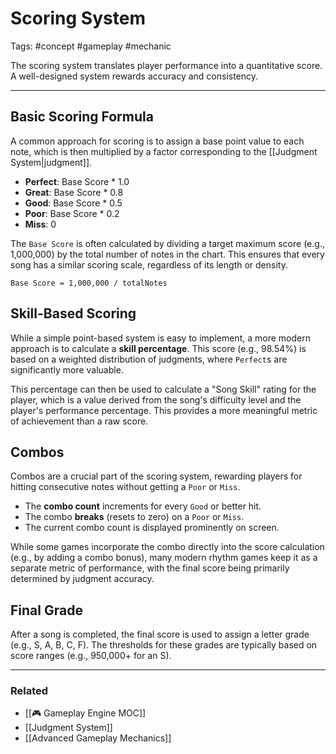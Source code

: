 # Scoring System

Tags: #concept #gameplay #mechanic

The scoring system translates player performance into a quantitative score. A well-designed system rewards accuracy and consistency.

---

## Basic Scoring Formula

A common approach for scoring is to assign a base point value to each note, which is then multiplied by a factor corresponding to the [[Judgment System|judgment]].

*   **Perfect**: Base Score * 1.0
*   **Great**: Base Score * 0.8
*   **Good**: Base Score * 0.5
*   **Poor**: Base Score * 0.2
*   **Miss**: 0

The `Base Score` is often calculated by dividing a target maximum score (e.g., 1,000,000) by the total number of notes in the chart. This ensures that every song has a similar scoring scale, regardless of its length or density.

`Base Score = 1,000,000 / totalNotes`

## Skill-Based Scoring

While a simple point-based system is easy to implement, a more modern approach is to calculate a **skill percentage**. This score (e.g., 98.54%) is based on a weighted distribution of judgments, where `Perfect`s are significantly more valuable.

This percentage can then be used to calculate a "Song Skill" rating for the player, which is a value derived from the song's difficulty level and the player's performance percentage. This provides a more meaningful metric of achievement than a raw score.

## Combos

Combos are a crucial part of the scoring system, rewarding players for hitting consecutive notes without getting a `Poor` or `Miss`.

*   The **combo count** increments for every `Good` or better hit.
*   The combo **breaks** (resets to zero) on a `Poor` or `Miss`.
*   The current combo count is displayed prominently on screen.

While some games incorporate the combo directly into the score calculation (e.g., by adding a combo bonus), many modern rhythm games keep it as a separate metric of performance, with the final score being primarily determined by judgment accuracy.

## Final Grade

After a song is completed, the final score is used to assign a letter grade (e.g., S, A, B, C, F). The thresholds for these grades are typically based on score ranges (e.g., 950,000+ for an S).

---

### Related

*   [[🎮 Gameplay Engine MOC]]
*   [[Judgment System]]
*   [[Advanced Gameplay Mechanics]]
